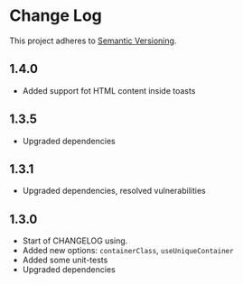 # Change Log
This project adheres to [Semantic Versioning](http://semver.org/).

## 1.4.0
* Added support fot HTML content inside toasts

## 1.3.5
* Upgraded dependencies

## 1.3.1
* Upgraded dependencies, resolved vulnerabilities

## 1.3.0
* Start of CHANGELOG using.
* Added new options: `containerClass`, `useUniqueContainer`
* Added some unit-tests
* Upgraded dependencies
